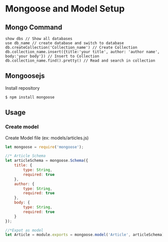 # Mongoose and Model Setup

## Mongo Command

``` 
show dbs // Show all databases
use db_name // create database and switch to database
db.createCollection('Collection_name') // Create Collection
db.collection_name.insert({title:'your title', author: 'author name', body:'your body'}) // Insert to Collection
db.collection_name.find().pretty() // Read and search in collection
```

## Mongoosejs

Install repository

``` 
$ npm install mongoose
```

## Usage 

### Create model

Create Model file (ex: models/articles.js)

``` js
let mongoose = require('mongoose');

//* Article Schema
let articleSchema = mongoose.Schema({
    title: {
        type: String,
        required: true
    },
    author: {
        type: String,
        required: true
    },
    body: {
        type: String,
        required: true
    }
});

//*Expot as model
let Article = module.exports = mongoose.model('Article', articleSchema);
```

